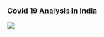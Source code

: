 ### Covid 19 Analysis in India

<a>
<img src="https://github.com/adityakumaar/HealthCare-Analytics-Projects/blob/main/Tableau%20Dashboard%20of%20Covid%2019%20in%20India/extras/dashboard.PNG" \>
</a>
